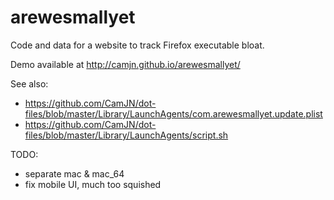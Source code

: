 # arewesmallyet
Code and data for a website to track Firefox executable bloat.

Demo available at http://camjn.github.io/arewesmallyet/

See also:
- https://github.com/CamJN/dot-files/blob/master/Library/LaunchAgents/com.arewesmallyet.update.plist
- https://github.com/CamJN/dot-files/blob/master/Library/LaunchAgents/script.sh

TODO:
- separate mac & mac_64
- fix mobile UI, much too squished
